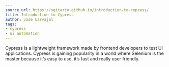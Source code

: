 ```yaml
---
source_url: https://sgitario.github.io/introduction-to-cypress/
title: Introduction to Cypress
author: Jose Carvajal
tags:
- cypress
- ui automation
---
```

Cypress is a lightweight framework made by frontend developers to test UI applications. Cypress is gaining popularity in a world where Selenium is the master because it’s easy to use, it’s fast and really user friendly.
